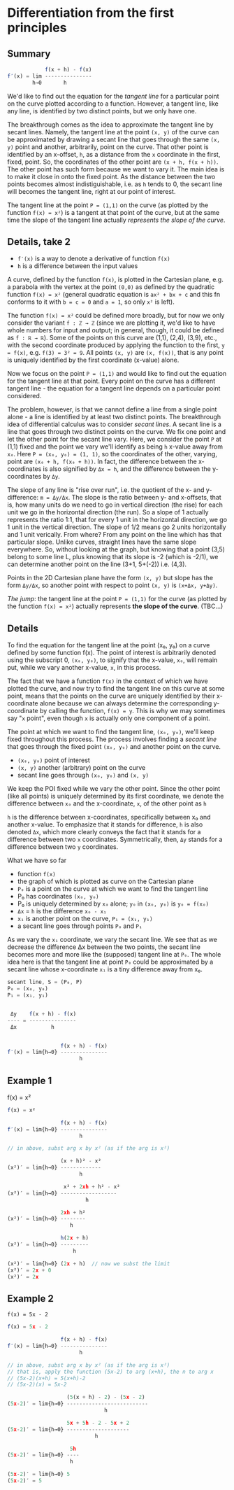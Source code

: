 # Differentiation from the first principles

## Summary

```js
            f(x + h) - f(x)
f′(x) = lim ---------------
        h→0       h
```

We'd like to find out the equation for the *tangent line* for a particular point on the curve plotted according to a function. However, a tangent line, like any line, is identified by two distinct points, but we only have one.

The breakthrough comes as the idea to approximate the tangent line by secant lines. Namely, the tangent line at the point `(x, y)` of the curve can be approximated by drawing a secant line that goes through the same `(x, y)` point and another, arbitrarily, point on the curve. That other point is identified by an x-offset, `h`, as a distance from the `x` coordinate in the first, fixed, point. So, the coordinates of the other point are `(x + h, f(x + h))`. The other point has such form because we want to vary it. The main idea is to make it close in onto the fixed point. As the distance between the two points becomes almost indistiguishable, i.e. as `h` tends to 0, the secant line will becomes the tangent line, right at our point of interest.

The tangent line at the point `P = (1,1)` on the curve (as plotted by the function `f(x) = x²`) is a tangent at that point of the curve, but at the same time the slope of the tangent line actually *represents the slope of the curve*.



## Details, take 2

- `f′(x)` is a way to denote a derivative of function `f(x)`
- `h` is a difference between the input values

A curve, defined by the function `f(x)`, is plotted in the Cartesian plane, e.g. a parabola with the vertex at the point `(0,0)` as defined by the quadratic function `f(x) = x²` (general quadratic equation is `ax² + bx + c` and this fn conforms to it with `b = c = 0` and `a = 1`, so only `x²` is left).

The function `f(x) = x²` could be defined more broadly, but for now we only consider the variant `f : ℤ → ℤ` (since we are plotting it, we'd like to have whole numbers for input and output; in general, though, it could be defined as `f : ℝ → ℝ`). Some of the points on this curve are (1,1), (2,4), (3,9), etc., with the second coordinate produced by applying the function to the first, `y = f(x)`, e.g. `f(3) = 3² = 9`. All points `(x, y)` are `(x, f(x))`, that is any point is uniquely identified by the first coordinate (x-value) alone.

Now we focus on the point `P = (1,1)` and would like to find out the equation for the tangent line at that point. Every point on the curve has a different tangent line - the equation for a tangent line depends on a particular point considered.

The problem, however, is that we cannot define a line from a single point alone - a line is identified by at least two distinct points. The breakthrough idea of differential calculus was to consider *secant lines*. A secant line is a line that goes through two distinct points on the curve. We fix one point and let the other point for the secant line vary. Here, we consider the point `P` at (1,1) fixed and the point we vary we'll identify as being `h` x-value away from `x₀`. Here `P = (x₀, y₀) = (1, 1)`, so the coordinates of the other, varying, point are `(x₀ + h, f(x₀ + h))`. In fact, the difference between the x-coordinates is also signified by `Δx = h`, and the difference between the y-coordinates by `Δy`.

The slope of any line is "rise over run", i.e. the quotient of the x- and y-difference: `m = Δy/Δx`. The slope is the ratio between y- and x-offsets, that is, how many units do we need to go in vertical direction (the rise) for each unit we go in the horizontal direction (the run). So a slope of 1 actually represents the ratio 1:1, that for every 1 unit in the horizontal direction, we go 1 unit in the vertical direction. The slope of 1/2 means go 2 units horizontally and 1 unit verically. From where? From any point on the line which has that particular slope. Unlike curves, straight lines have the same slope everywhere. So, without looking at the graph, but knowing that a point (3,5) belong to some line L, plus knowing that its slope is -2 (which is -2/1), we can determine another point on the line (3+1, 5+(-2)) i.e. (4,3). 

Points in the 2D Cartesian plane have the form `(x, y)` but slope has the form `Δy/Δx`, so another point with respect to point `(x, y)` is `(x+Δx, y+Δy)`.


*The jump*: the tangent line at the point `P = (1,1)` for the curve (as plotted by the function `f(x) = x²`) actually represents **the slope of the curve**. (TBC…)


## Details

To find the equation for the tangent line at the point (x₀, y₀) on a curve defined by some function f(x). The point of interest is arbitrarily denoted using the subscript 0, `(x₀, y₀)`, to signify that the x-value, `x₀`, will remain put, while we vary another x-value, `x`, in this process.

The fact that we have a function `f(x)` in the context of which we have plotted the curve, and now try to find the tangent line on this curve at some point, means that the points on the curve are uniquely identified by their x-coordinate alone because we can always determine the corresponding y-coordinate by calling the function, `f(x) = y`. This is why we may sometimes say "`x` point", even though `x` is actually only one component of a point.

The point at which we want to find the tangent line, `(x₀, y₀)`, we'll keep fixed throughout this process. The process involves finding a *secant line* that goes through the fixed point `(x₀, y₀)` and another point on the curve.
- `(x₀, y₀)` point of interest
- `(x, y)` another (arbitrary) point on the curve
- secant line goes through `(x₀, y₀)` and `(x, y)`

We keep the POI fixed while we vary the other point. Since the other point (like all points) is uniquely determined by its first coordinate, we denote the difference between `x₀` and the x-coordinate, `x`, of the other point as `h`

`h` is the difference between x-coordinates, specifically between x₀ and another x-value. To emphasize that it stands for difference, `h` is also denoted `Δx`, which more clearly conveys the fact that it stands for a difference between two `x` coordinates. Symmetrically, then, `Δy` stands for a difference between two `y` coordinates.

What we have so far
- function `f(x)`
- the graph of which is plotted as curve on the Cartesian plane
- `P₀` is a point on the curve at which we want to find the tangent line
- P₀ has coordinates `(x₀, y₀)`
- P₀ is uniquely determined by `x₀` alone; `y₀` in `(x₀, y₀)` is `y₀ = f(x₀)`
- `Δx` = `h` is the difference `x₀ - x₁`
- `x₁` is another point on the curve, `P₁ = (x₁, y₁)`
- a secant line goes through points `P₀` and `P₁`

As we vary the `x₁` coordinate, we vary the secant line. We see that as we decrease the difference Δx between the two points, the secant line becomes more and more like the (supposed) tangent line at `P₀`. The whole idea here is that the tangent line at point `P₀` could be approximated by a secant line whose x-coordinate `x₁` is a tiny difference away from x₀.


```js
secant line, S = (P₀, P)
P₀ = (x₀, y₀)
P₁ = (x₁, y₁)


 Δy    f(x + h) - f(x)
---- = ---------------
 Δx           h


                 f(x + h) - f(x)
f′(x) = lim{h→0} ---------------
                       h
```

## Example 1

f(x) = x²

```js
f(x) = x²

                 f(x + h) - f(x)
f′(x) = lim{h→0} ---------------
                       h

// in above, subst arg x by x² (as if the arg is x²)

                 (x + h)² - x²
(x²)′ = lim{h→0} -------------
                       h

                  x² + 2xh + h² - x²
(x²)′ = lim{h→0} ------------------
                         h

                 2xh + h²
(x²)′ = lim{h→0} --------
                    h

                 h(2x + h)
(x²)′ = lim{h→0} ---------
                     h

(x²)′ = lim{h→0} (2x + h)  // now we subst the limit
(x²)′ = 2x + 0
(x²)′ = 2x
```


## Example 2

`f(x) = 5x - 2`

```js
f(x) = 5x - 2

                 f(x + h) - f(x)
f′(x) = lim{h→0} ---------------
                       h

// in above, subst arg x by x² (as if the arg is x²)
// that is, apply the function (5x-2) to arg (x+h), the n to arg x
// (5x-2)(x+h) = 5(x+h)-2
// (5x-2)(x) = 5x-2

                   (5(x + h) - 2) - (5x - 2)
(5x-2)′ = lim{h→0} --------------------------
                               h

                   5x + 5h - 2 - 5x + 2
(5x-2)′ = lim{h→0} --------------------
                            h

                    5h
(5x-2)′ = lim{h→0} ----
                    h

(5x-2)′ = lim{h→0} 5
(5x-2)′ = 5
```
